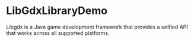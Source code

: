 LibGdxLibraryDemo
=================

Libgdx is a Java game development framework that provides a unified API that works across all supported platforms.
